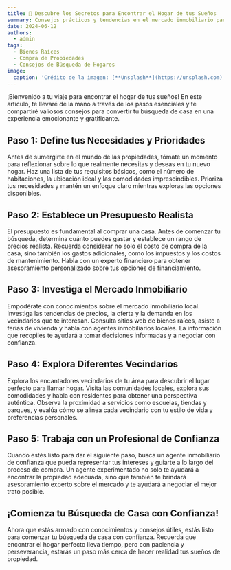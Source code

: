 ```yaml
---
title: 🏡 Descubre los Secretos para Encontrar el Hogar de tus Sueños
summary: Consejos prácticos y tendencias en el mercado inmobiliario para ayudarte a encontrar la casa perfecta.
date: 2024-06-12
authors:
  - admin
tags:
  - Bienes Raíces
  - Compra de Propiedades
  - Consejos de Búsqueda de Hogares
image:
  caption: 'Crédito de la imagen: [**Unsplash**](https://unsplash.com)'
---
```


¡Bienvenido a tu viaje para encontrar el hogar de tus sueños! En este artículo, te llevaré de la mano a través de los pasos esenciales y te compartiré valiosos consejos para convertir tu búsqueda de casa en una experiencia emocionante y gratificante.

## Paso 1: Define tus Necesidades y Prioridades

Antes de sumergirte en el mundo de las propiedades, tómate un momento para reflexionar sobre lo que realmente necesitas y deseas en tu nuevo hogar. Haz una lista de tus requisitos básicos, como el número de habitaciones, la ubicación ideal y las comodidades imprescindibles. Prioriza tus necesidades y mantén un enfoque claro mientras exploras las opciones disponibles.

## Paso 2: Establece un Presupuesto Realista

El presupuesto es fundamental al comprar una casa. Antes de comenzar tu búsqueda, determina cuánto puedes gastar y establece un rango de precios realista. Recuerda considerar no solo el costo de compra de la casa, sino también los gastos adicionales, como los impuestos y los costos de mantenimiento. Habla con un experto financiero para obtener asesoramiento personalizado sobre tus opciones de financiamiento.

## Paso 3: Investiga el Mercado Inmobiliario

Empodérate con conocimientos sobre el mercado inmobiliario local. Investiga las tendencias de precios, la oferta y la demanda en los vecindarios que te interesan. Consulta sitios web de bienes raíces, asiste a ferias de vivienda y habla con agentes inmobiliarios locales. La información que recopiles te ayudará a tomar decisiones informadas y a negociar con confianza.

## Paso 4: Explora Diferentes Vecindarios

Explora los encantadores vecindarios de tu área para descubrir el lugar perfecto para llamar hogar. Visita las comunidades locales, explora sus comodidades y habla con residentes para obtener una perspectiva auténtica. Observa la proximidad a servicios como escuelas, tiendas y parques, y evalúa cómo se alinea cada vecindario con tu estilo de vida y preferencias personales.

## Paso 5: Trabaja con un Profesional de Confianza

Cuando estés listo para dar el siguiente paso, busca un agente inmobiliario de confianza que pueda representar tus intereses y guiarte a lo largo del proceso de compra. Un agente experimentado no solo te ayudará a encontrar la propiedad adecuada, sino que también te brindará asesoramiento experto sobre el mercado y te ayudará a negociar el mejor trato posible.

## ¡Comienza tu Búsqueda de Casa con Confianza!

Ahora que estás armado con conocimientos y consejos útiles, estás listo para comenzar tu búsqueda de casa con confianza. Recuerda que encontrar el hogar perfecto lleva tiempo, pero con paciencia y perseverancia, estarás un paso más cerca de hacer realidad tus sueños de propiedad.
